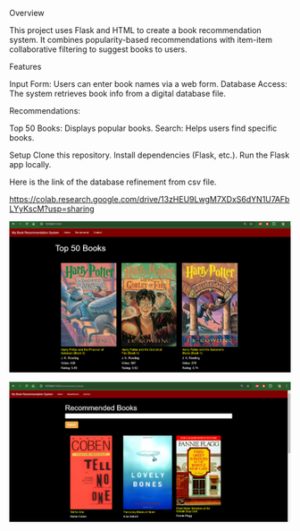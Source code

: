 Overview

This project uses Flask and HTML to create a book recommendation system. It combines popularity-based recommendations with item-item collaborative filtering to suggest books to users.

Features

Input Form: Users can enter book names via a web form.
Database Access: The system retrieves book info from a digital database file.

Recommendations:

Top 50 Books: Displays popular books.
Search: Helps users find specific books.

Setup
Clone this repository.
Install dependencies (Flask, etc.).
Run the Flask app locally.


Here is the link of the database refinement from csv file.

https://colab.research.google.com/drive/13zHEU9LwgM7XDxS6dYN1U7AFbLYyKscM?usp=sharing





![HomePage](image.png)




![Recommendation Page](image-1.png)

